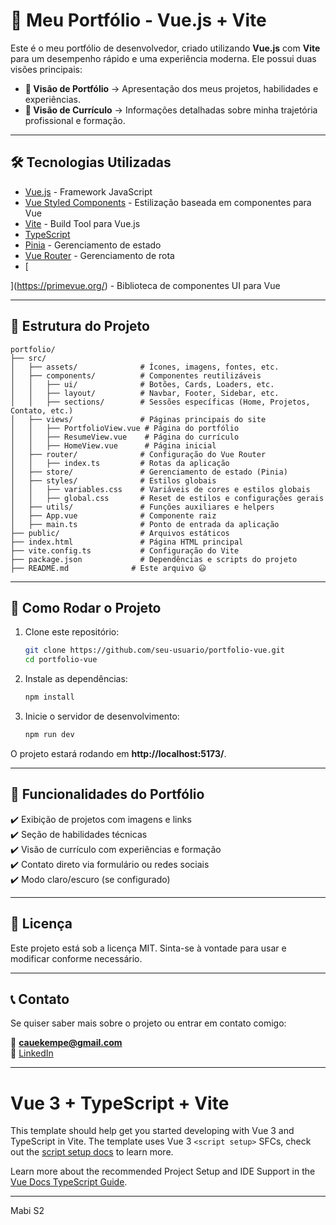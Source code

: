 # 🚀 Meu Portfólio - Vue.js + Vite

Este é o meu portfólio de desenvolvedor, criado utilizando **Vue.js** com **Vite** para um desempenho rápido e uma experiência moderna. Ele possui duas visões principais:

- **📂 Visão de Portfólio** → Apresentação dos meus projetos, habilidades e experiências.
- **📄 Visão de Currículo** → Informações detalhadas sobre minha trajetória profissional e formação.

---

## 🛠️ Tecnologias Utilizadas

- [Vue.js](https://vuejs.org/) - Framework JavaScript
- [Vue Styled Components](https://vue-styled-components.com/) - Estilização baseada em componentes para Vue
- [Vite](https://vitejs.dev/) - Build Tool para Vue.js
- [TypeScript](https://www.typescriptlang.org/)
- [Pinia](https://pinia.vuejs.org/) - Gerenciamento de estado
- [Vue Router](https://router.vuejs.org/) - Gerenciamento de rota
- [
   
](https://primevue.org/) - Biblioteca de componentes UI para Vue

---

## 📂 Estrutura do Projeto

```
portfolio/
├── src/
│   ├── assets/              # Ícones, imagens, fontes, etc.
│   ├── components/          # Componentes reutilizáveis
│   │   ├── ui/              # Botões, Cards, Loaders, etc.
│   │   ├── layout/          # Navbar, Footer, Sidebar, etc.
│   │   ├── sections/        # Sessões específicas (Home, Projetos, Contato, etc.)
│   ├── views/               # Páginas principais do site
│   │   ├── PortfolioView.vue # Página do portfólio
│   │   ├── ResumeView.vue    # Página do currículo
│   │   ├── HomeView.vue      # Página inicial
│   ├── router/              # Configuração do Vue Router
│   │   ├── index.ts         # Rotas da aplicação
│   ├── store/               # Gerenciamento de estado (Pinia)
│   ├── styles/              # Estilos globais
│   │   ├── variables.css    # Variáveis de cores e estilos globais
│   │   ├── global.css       # Reset de estilos e configurações gerais
│   ├── utils/               # Funções auxiliares e helpers
│   ├── App.vue              # Componente raiz
│   ├── main.ts              # Ponto de entrada da aplicação
├── public/                  # Arquivos estáticos
├── index.html               # Página HTML principal
├── vite.config.ts           # Configuração do Vite
├── package.json             # Dependências e scripts do projeto
├── README.md              # Este arquivo 😃
```

---

## 🚀 Como Rodar o Projeto

1. Clone este repositório:

   ```sh
   git clone https://github.com/seu-usuario/portfolio-vue.git
   cd portfolio-vue
   ```

2. Instale as dependências:

   ```sh
   npm install
   ```

3. Inicie o servidor de desenvolvimento:

   ```sh
   npm run dev
   ```

O projeto estará rodando em **http://localhost:5173/**.

---

## 📌 Funcionalidades do Portfólio

✔️ Exibição de projetos com imagens e links  
✔️ Seção de habilidades técnicas  
✔️ Visão de currículo com experiências e formação  
✔️ Contato direto via formulário ou redes sociais  
✔️ Modo claro/escuro (se configurado)  

---

## 📜 Licença

Este projeto está sob a licença MIT. Sinta-se à vontade para usar e modificar conforme necessário.

---

## 📞 Contato

Se quiser saber mais sobre o projeto ou entrar em contato comigo:

📧 **cauekempe@gmail.com**  
🔗 [LinkedIn](https://www.linkedin.com/in/cauekempe/)  

---

# Vue 3 + TypeScript + Vite

This template should help get you started developing with Vue 3 and TypeScript in Vite. The template uses Vue 3 `<script setup>` SFCs, check out the [script setup docs](https://v3.vuejs.org/api/sfc-script-setup.html#sfc-script-setup) to learn more.

Learn more about the recommended Project Setup and IDE Support in the [Vue Docs TypeScript Guide](https://vuejs.org/guide/typescript/overview.html#project-setup).

---

Mabi S2